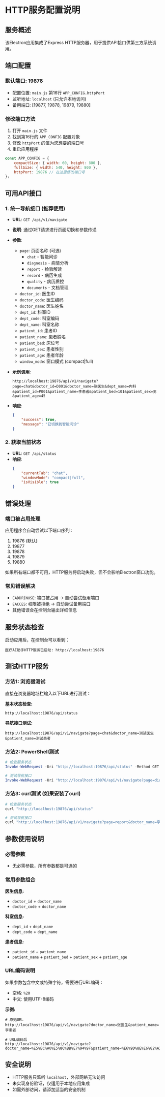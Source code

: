 # HTTP服务配置说明

## 服务概述
该Electron应用集成了Express HTTP服务器，用于提供API接口供第三方系统调用。

## 端口配置

### 默认端口: 19876
- 配置位置: `main.js` 第16行 `APP_CONFIG.httpPort`
- 监听地址: `localhost` (只允许本地访问)
- 备用端口: [19877, 19878, 19879, 19880]

### 修改端口方法
1. 打开 `main.js` 文件
2. 找到第16行的 `APP_CONFIG` 配置对象
3. 修改 `httpPort` 的值为您想要的端口号
4. 重启应用程序

```javascript
const APP_CONFIG = {
    compactSize: { width: 60, height: 800 },
    fullSize: { width: 540, height: 800 },
    httpPort: 19876 // 在这里修改端口号
};
```

## 可用API接口

### 1. 统一导航接口 (推荐使用)
- **URL**: `GET /api/v1/navigate`
- **说明**: 通过GET请求进行页面切换和参数传递
- **参数**:
  - `page`: 页面名称 (可选)
    - `chat` - 智能问诊
    - `diagnosis` - 病情分析
    - `report` - 检验解读
    - `record` - 病历生成
    - `quality` - 病历质控
    - `documents` - 文档管理
  - `doctor_id`: 医生ID
  - `doctor_code`: 医生编码
  - `doctor_name`: 医生姓名
  - `dept_id`: 科室ID
  - `dept_code`: 科室编码
  - `dept_name`: 科室名称
  - `patient_id`: 患者ID
  - `patient_name`: 患者姓名
  - `patient_bed`: 床位号
  - `patient_sex`: 患者性别
  - `patient_age`: 患者年龄
  - `window_mode`: 窗口模式 (compact|full)

- **示例调用**:
  ```
  http://localhost:19876/api/v1/navigate?page=chat&doctor_id=D001&doctor_name=张医生&dept_name=内科&patient_id=P001&patient_name=李患者&patient_bed=101&patient_sex=男&patient_age=45
  ```

- **响应**:
  ```json
  {
      "success": true,
      "message": "已切换到智能问诊"
  }
  ```

### 2. 获取当前状态
- **URL**: `GET /api/status`
- **响应**:
  ```json
  {
      "currentTab": "chat",
      "windowMode": "compact|full",
      "isVisible": true
  }
  ```



## 错误处理

### 端口被占用处理
应用程序会自动尝试以下端口序列：
1. 19876 (默认)
2. 19877
3. 19878
4. 19879
5. 19880

如果所有端口都不可用，HTTP服务将启动失败，但不会影响Electron窗口功能。

### 常见错误解决
- `EADDRINUSE`: 端口被占用 → 自动尝试备用端口
- `EACCES`: 权限被拒绝 → 自动尝试备用端口
- 其他错误会在控制台输出详细信息

## 服务状态检查
启动应用后，在控制台可以看到：
```
医疗AI助手HTTP服务已启动: http://localhost:19876
```

## 测试HTTP服务

### 方法1: 浏览器测试
直接在浏览器地址栏输入以下URL进行测试：

**基本状态检查:**
```
http://localhost:19876/api/status
```

**导航接口测试:**
```
http://localhost:19876/api/v1/navigate?page=chat&doctor_name=测试医生&patient_name=测试患者
```

### 方法2: PowerShell测试
```powershell
# 检查服务状态
Invoke-WebRequest -Uri "http://localhost:19876/api/status" -Method GET

# 测试导航接口
Invoke-WebRequest -Uri "http://localhost:19876/api/v1/navigate?page=diagnosis&doctor_id=D001&patient_name=张三" -Method GET
```

### 方法3: curl测试 (如果安装了curl)
```bash
# 检查服务状态
curl "http://localhost:19876/api/status"

# 测试导航接口
curl "http://localhost:19876/api/v1/navigate?page=report&doctor_name=李医生&patient_id=P001"
```

## 参数使用说明

### 必需参数
- 无必需参数，所有参数都是可选的

### 常用参数组合

**医生信息:**
- `doctor_id` + `doctor_name`
- `doctor_code` + `doctor_name`

**科室信息:**
- `dept_id` + `dept_name`
- `dept_code` + `dept_name`

**患者信息:**
- `patient_id` + `patient_name`
- `patient_name` + `patient_bed` + `patient_sex` + `patient_age`

### URL编码说明
如果参数包含中文或特殊字符，需要进行URL编码：
- 空格: `%20`
- 中文: 使用UTF-8编码

**示例:**
```
# 原始URL
http://localhost:19876/api/v1/navigate?doctor_name=张医生&patient_name=李患者

# URL编码后
http://localhost:19876/api/v1/navigate?doctor_name=%E5%BC%A0%E5%8C%BB%E7%94%9F&patient_name=%E6%9D%8E%E6%82%A3%E8%80%85
```

## 安全说明
- HTTP服务只监听 `localhost`，外部网络无法访问
- 未实现身份验证，仅适用于本地应用集成
- 如需外部访问，请添加适当的安全机制 